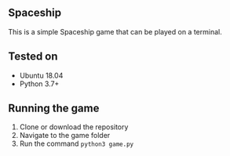 ## Spaceship

This is a simple Spaceship game that can be played on a terminal. 

## Tested on 

- Ubuntu 18.04
- Python 3.7+

## Running the game

1. Clone or download the repository
2. Navigate to the game folder
3. Run the command `python3 game.py`
